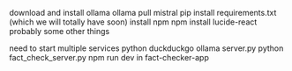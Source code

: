 download and install ollama
ollama pull mistral
pip install requirements.txt (which we will totally have soon)
install npm
npm install lucide-react
probably some other things


need to start multiple services
python duckduckgo ollama server.py
python fact_check_server.py
npm run dev in fact-checker-app